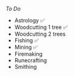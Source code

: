 *To Do*

- Astrology ✅
- Woodcutting 1 tree ✅
- Woodcutting 2 trees
- Fishing ✅
- Mining ✅
- Firemaking
- Runecrafting
- Smithing
